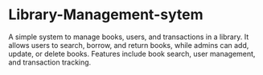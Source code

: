 # Library-Management-sytem
A simple system to manage books, users, and transactions in a library. It allows users to search, borrow, and return books, while admins can add, update, or delete books. Features include book search, user management, and transaction tracking.
